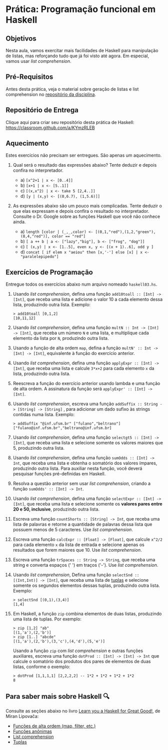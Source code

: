 # Prática: Programação funcional em Haskell


## Objetivos


Nesta aula, vamos exercitar mais facilidades de Haskell para manipulação de listas, mas reforçando tudo que já foi visto até agora. Em especial, vamos usar *list comprehension*. 


## Pré-Requisitos 

Antes desta prática, veja o material sobre geração de listas e list comprehension no [repositório da disciplina](../../../README.md).

## Repositório de Entrega


Clique aqui para criar seu repositório desta prática de Haskell: https://classroom.github.com/a/KYmzRLEB






## Aquecimento


Estes exercícios não precisam ser entregues. São apenas um aquecimento.


1. Qual será o resultado das expressões abaixo? Tente deduzir e depois confira no interpretador.
   - a) `[x^2+1 | x <- [0..4]]`
   - b) `[x+1 | x <- [5..1]]`
   - c) `[(x,x^2) | x <- take 5 [2,4..]]`
   - d) `[y | (x,y) <- [(0,6.7), (1,5.6)]]`
    

2. As expressões abaixo são um pouco mais complicadas. Tente deduzir o que elas expressam e depois confira o resultado no interpretador. Consulte o Dr. Google sobre as funções Haskell que você não conhece ainda.

    - a) `length [color | (_,_,color) <- [(0,1,"red"),(1,2,"green"), (8,4,"red")], color == "red"]`
    - b) `[ a ++ b | a <- ["lazy","big"], b <- ["frog", "dog"]]`
    - c) `[ (x,y) | x <- [1..5], even x, y <- [(x + 1)..6], odd y ]`
    - d) `concat [ if elem x "aeiou" then [x,'-'] else [x] | x <- "paralelepipedo"]`
   

## Exercícios de Programação 

Entregue todos os exercícios abaixo num arquivo nomeado `haskell03.hs`.

1. Usando *list comprehension*, defina uma função `add10toall :: [Int] -> [Int]`, que receba uma lista e adicione o valor 10 a cada elemento dessa lista, produzindo outra lista. Exemplo:

   ```
   > add10toall [0,1,2]
   [10,11,12]
   ```

2. Usando *list comprehension*, defina uma função `multN :: Int -> [Int] -> [Int]`, que receba um número `N` e uma lista, e multiplique cada elemento da lista por `N`, produzindo outra lista.

3. Usando a função de alta ordem `map`, defina a função `multN' :: Int -> [Int] -> [Int]`, equivalente à função do exercício anterior.

4. Usando *list comprehension*, defina uma função `applyExpr :: [Int] -> [Int]`, que receba uma lista e calcule `3*x+2` para cada elemento `x` da lista, produzindo outra lista.

5. Reescreva a função do exercício anterior usando lambda e uma função de alta ordem. A assinatura da função será `applyExpr' :: [Int] -> [Int]`.


6. Usando *list comprehension*, escreva uma função `addSuffix :: String -> [String] -> [String]` , para adicionar um dado sufixo às strings contidas numa lista. Exemplo: 

   ```
   > addSuffix "@inf.ufsm.br" ["fulano","beltrano"]
   ["fulano@inf.ufsm.br","beltrano@inf.ufsm.br]
   ```

7. Usando *list comprehension*, defina uma função `selectgt5 :: [Int] -> [Int]`, que receba uma lista e selecione somente os valores maiores que 5, produzindo outra lista.

8. Usando *list comprehension*, defina uma função `sumOdds :: [Int] -> Int`, que receba uma lista e obtenha o somatório dos valores ímpares, produzindo outra lista. Para auxiliar nesta função, você deverá pesquisar funções pré-definidas em Haskell.

9. Resolva a questão anterior sem usar *list comprehension*, criando a função `sumOdds' :: [Int] -> Int`.

10. Usando *list comprehension*, defina uma função `selectExpr :: [Int] -> [Int]`, que receba uma lista e selecione somente os **valores pares entre 20 e 50, inclusive**, produzindo outra lista.

11. Escreva uma função `countShorts :: [String] -> Int`, que receba uma lista de palavras e retorne a quantidade de palavras dessa lista que possuem menos de 5 caracteres. Use *list comprehension*.


12. Escreva uma função `calcExpr :: [Float] -> [Float]`, que calcule `x^2/2` para cada elemento `x` da lista de entrada e selecione apenas os resultados que forem maiores que 10. Use *list comprehension*.

13. Escreva uma função `trSpaces :: String -> String`, que receba uma string e converta espaços (' ') em traços ('-'). Use *list comprehension*.


14. Usando *list comprehension*, Defina uma função `selectSnd :: [(Int,Int)] -> [Int]`, que receba uma lista de [tuplas](http://learnyouahaskell.com/starting-out#tuples) e selecione somente os segundos elementos dessas tuplas, produzindo outra lista. Exemplo: 

    ```
    > selectSnd [(0,1),(3,4)]
    [1,4]
    ```

15. Em Haskell, a função `zip` combina elementos de duas listas, produzindo uma lista de tuplas. Por exemplo:

    ```
    > zip [1,2] "ab"
    [(1,'a'),(2,'b')]
    > zip [1..] "abcde"
    [(1,'a'),(2,'b'),(3,'c'),(4,'d'),(5,'e')]
    ```
   
    Usando a função `zip` com *list comprehension* e outras funções auxiliares, escreva uma função `dotProd :: [Int] -> [Int] -> Int` que calcule o somatório dos produtos dos pares de elementos de duas listas, conforme o exemplo:

    ```
    > dotProd [1,1,1,1] [2,2,2,2] -- 1*2 + 1*2 + 1*2 + 1*2
    8
    ```



## Para saber mais sobre Haskell :mag:

Consulte as seções abaixo no livro [Learn you a Haskell for Great Good!](http://learnyouahaskell.com), de Miran Lipovača:
- [Funções de alta ordem (map, filter, etc.)](http://learnyouahaskell.com/higher-order-functions)
- [Funções anônimas](http://learnyouahaskell.com/higher-order-functions#lambdas)
- [List comprehension](http://learnyouahaskell.com/starting-out#im-a-list-comprehension)
- [Tuplas](http://learnyouahaskell.com/starting-out#tuples) 


